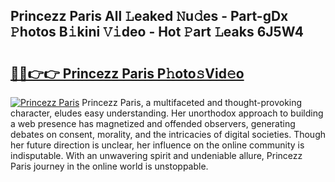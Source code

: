 ## Princezz Paris All 𝙻eaked 𝙽u𝚍es - Part-gDx 𝙿hotos B𝚒kini 𝚅𝚒deo - Hot 𝙿art 𝙻eaks 6J5W4

# <h2><a href="http://ld72cri.urlbe.top/?page=Princezz+Paris">🔗🔗👉👉 Princezz Paris P𝚑oto𝚜Vid𝚎o</a></h2>

[![Princezz Paris](https://i.imgur.com/eBuTRDB.gif)](http://ld72cri.urlbe.top/?page=Princezz+Paris)
Princezz Paris, a multifaceted and thought-provoking character, eludes easy understanding. Her unorthodox approach to building a web presence has magnetized and offended observers, generating debates on consent, morality, and the intricacies of digital societies. Though her future direction is unclear, her influence on the online community is indisputable. With an unwavering spirit and undeniable allure, Princezz Paris journey in the online world is unstoppable.

